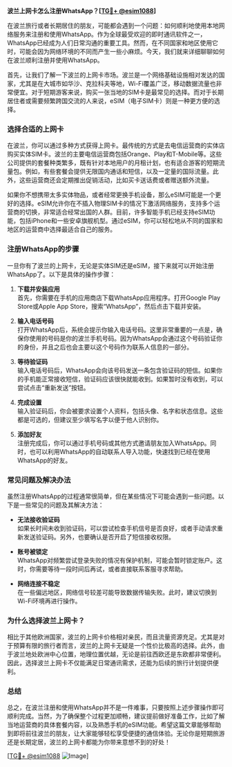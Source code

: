 **波兰上网卡怎么注册WhatsApp？[[TG💪+ @esim1088](https://t.me/s/esim1088)]**

在波兰旅行或者长期居住的朋友，可能都会遇到一个问题：如何顺利地使用本地网络服务来注册和使用WhatsApp。作为全球最受欢迎的即时通讯软件之一，WhatsApp已经成为人们日常沟通的重要工具。然而，在不同国家和地区使用它时，可能会因为网络环境的不同而产生一些小麻烦。今天，我们就来详细聊聊如何在波兰顺利注册并使用WhatsApp。

首先，让我们了解一下波兰的上网卡市场。波兰是一个网络基础设施相对发达的国家，尤其是在大城市如华沙、克拉科夫等地，Wi-Fi覆盖广泛，移动数据流量也非常便宜。对于短期游客来说，购买一张当地的SIM卡是最常见的选择。而对于长期居住者或需要频繁跨国交流的人来说，eSIM（电子SIM卡）则是一种更方便的选择。

### **选择合适的上网卡**

在波兰，你可以通过多种方式获得上网卡。最传统的方式是去电信运营商的实体店购买实体SIM卡。波兰的主要电信运营商包括Orange、Play和T-Mobile等。这些公司提供的套餐种类繁多，既有针对本地用户的月租计划，也有适合游客的短期流量包。例如，有些套餐会提供无限国内通话和短信，以及一定量的国际流量。此外，这些运营商还会定期推出促销活动，比如买卡送话费或者赠送额外流量。

如果你不想携带太多实体物品，或者经常更换手机设备，那么eSIM可能是一个更好的选择。eSIM允许你在不插入物理SIM卡的情况下激活网络服务，支持多个运营商的切换，非常适合经常出国的人群。目前，许多智能手机已经支持eSIM功能，包括iPhone和一些安卓旗舰机型。通过eSIM，你可以轻松地从不同的国家和地区的运营商中选择最适合自己的服务。

### **注册WhatsApp的步骤**

一旦你有了波兰的上网卡，无论是实体SIM还是eSIM，接下来就可以开始注册WhatsApp了。以下是具体的操作步骤：

1. **下载并安装应用**  
   首先，你需要在手机的应用商店下载WhatsApp应用程序。打开Google Play Store或Apple App Store，搜索“WhatsApp”，然后点击下载并安装。

2. **输入电话号码**  
   打开WhatsApp后，系统会提示你输入电话号码。这里非常重要的一点是，确保你使用的号码是你的波兰手机号码。因为WhatsApp会通过这个号码验证你的身份，并且之后也会主要以这个号码作为联系人信息的一部分。

3. **等待验证码**  
   输入电话号码后，WhatsApp会向该号码发送一条包含验证码的短信。如果你的手机能正常接收短信，验证码应该很快就能收到。如果暂时没有收到，可以尝试点击“重新发送”按钮。

4. **完成设置**  
   输入验证码后，你会被要求设置个人资料，包括头像、名字和状态信息。这些都是可选的，但建议至少填写名字以便于他人识别你。

5. **添加好友**  
   注册完成后，你可以通过手机号码或其他方式邀请朋友加入WhatsApp。同时，也可以利用WhatsApp的自动联系人导入功能，快速找到已经在使用WhatsApp的好友。

### **常见问题及解决办法**

虽然注册WhatsApp的过程通常很简单，但在某些情况下可能会遇到一些问题。以下是一些常见的问题及其解决方法：

- **无法接收验证码**  
  如果长时间未收到验证码，可以尝试检查手机信号是否良好，或者手动请求重新发送验证码。另外，也要确认是否开启了短信接收权限。

- **账号被锁定**  
  WhatsApp对频繁尝试登录失败的情况有保护机制，可能会暂时锁定账户。这时，你需要等待一段时间后再试，或者直接联系客服寻求帮助。

- **网络连接不稳定**  
  在一些偏远地区，网络信号较差可能导致数据传输失败。此时，建议切换到Wi-Fi环境再进行操作。

### **为什么选择波兰上网卡？**

相比于其他欧洲国家，波兰的上网卡价格相对亲民，而且流量资源充足。尤其是对于预算有限的旅行者而言，波兰的上网卡无疑是一个性价比极高的选择。此外，由于波兰地处欧洲中心位置，地理位置优越，无论是前往西欧还是东欧都非常便利。因此，选择波兰上网卡不仅能满足日常通讯需求，还能为后续的旅行计划提供便利。

### **总结**

总之，在波兰注册和使用WhatsApp并不是一件难事，只要按照上述步骤操作即可顺利完成。当然，为了确保整个过程更加顺畅，建议提前做好准备工作，比如了解当地运营商的具体套餐内容，以及熟悉手机的eSIM功能。希望这篇文章能够帮助到即将前往波兰的朋友，让大家能够轻松享受便捷的通信体验。无论你是短期旅游还是长期定居，波兰的上网卡都能为你带来意想不到的好处！

[[TG💪+ @esim1088](https://t.me/s/esim1088) ![Image](https://i.postimg.cc/4NQfJmqS/Snipaste-2025-05-13-00-14-12.png)]
